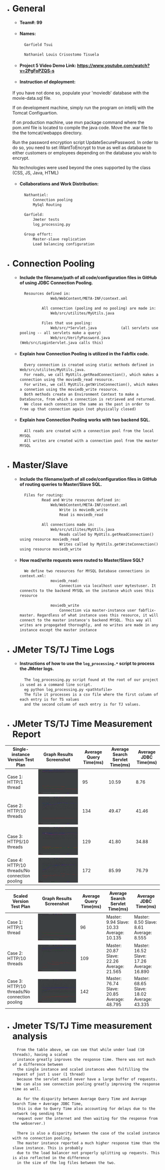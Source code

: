 - # General
    - #### Team#: 99
    
    - #### Names:
            Garfield Tsui
    
            Nathaniel Louis Crisostomo Tisuela
    
    - #### Project 5 Video Demo Link: https://www.youtube.com/watch?v=2PgFoPZQS-s

    - #### Instruction of deployment:
    If you have not done so, populate your 'moviedb' database with the movie-data.sql file.
    
    If on development machine, simply run the program on intellij with the Tomcat Configuartion.
    
    If on production machine, use mvn package command where the pom.xml file is located to compile the java code. Move the .war file to the the tomcat/webapps directory.
    
    Run the password encryption script UpdateSecurePassword. In order to do so, you need to set iWantToEncrypt to true as well as database to either customers or employees depending on the database you wish to encrypt.
    
    No technologies were used beyond the ones supported by the class (CSS, JS, Java, HTML)

    - #### Collaborations and Work Distribution:
            Nathantiel:
                Connection pooling
                MySql Routing
            
            Garfield:
                Jmeter tests
                log_processing.py
                
            Group effort:
                Master-slave replication
                Load balancing configuration


- # Connection Pooling
    - #### Include the filename/path of all code/configuration files in GitHub of using JDBC Connection Pooling.
            
            Resources defined in:
            			Web/WebContent/META-INF/context.xml
            
            		All connection (pooling and no pooling) are made in:
            			Web/src/utilites/MyUtils.java
            
            		Files that use pooling:
            			Web/src/*Servlet.java			(all servlets use pooling -- all servlets make a query)
            			Web/src/VerifyPassword.java		(Web/src/LoginServlet.java calls this)
            			
    - #### Explain how Connection Pooling is utilized in the Fabflix code.
            
            Every connection is created using static methods defined in Web/src/utilites/MyUtils.java. 
            For reads, we call MyUtils.getReadConnection(), which makes a connection using the moviedb_read resource.
            For writes, we call MyUtils.getWriteConnection(), which makes a connetion using the moviedb_write resource.
            Both methods create an Environment Context to make a DataSource, from which a connection is retrieved and returned.
            We close each connection the same as the past in order to free up that connection again (not physically closed) 
    - #### Explain how Connection Pooling works with two backend SQL.
    
            All reads are created with a connection pool from the local MYSQL
            All writes are created with a connection pool from the master MYSQL 
    

- # Master/Slave
    - #### Include the filename/path of all code/configuration files in GitHub of routing queries to Master/Slave SQL.
    
            Files for routing:
            		Read and Write resources defined in:
            			Web/WebContent/META-INF/context.xml
            				Write is moviedb_write
            				Read is moviedb_read
            
            		All connections made in:
            			Web/src/utilites/MyUtils.java
            				Reads called by MyUtils.getReadConnection() using resource moviedb_read
            				Writes called by MyUtils.getWriteConnection() using resource moviedb_write

    - #### How read/write requests were routed to Master/Slave SQL?
            We define two resources for MYSQL Database connections in context.xml:
            			moviedb_read:
            				Connection via localhost user mytestuser. It connects to the backend MYSQL on the instance which uses this resource
            
            			moviedb_write
            				Connection via master-instance user fabflix-master. Regardless of what instance uses this resource, it will connect to the master instance's backend MYSQL. This way all writes are propogated thoroughly, and no writes are made in any instance except the master instance

- # JMeter TS/TJ Time Logs
    - #### Instructions of how to use the `log_processing.*` script to process the JMeter logs.
    
            The log_processing.py script found at the root of our project is used as a command line script.
            eg python log_processing.py <pathtofile>
            The file it processes is a csv file where the first column of each entry is for TS values 
            and the second column of each entry is for TJ values.


- # JMeter TS/TJ Time Measurement Report

| **Single-instance Version Test Plan**          | **Graph Results Screenshot** | **Average Query Time(ms)** | **Average Search Servlet Time(ms)** | **Average JDBC Time(ms)** |
|------------------------------------------------|------------------------------|----------------------------|-------------------------------------|---------------------------|
| Case 1: HTTP/1 thread                          | ![](img/single-pooling-1thread.png)        | 95|10.59| 8.76|
| Case 2: HTTP/10 threads                        | ![](img/single-pooling-10threads-http.png) |134|49.47|41.46|
| Case 3: HTTPS/10 threads                       | ![](img/single-pooling-10threads-https.png)|129|41.80|34.88|
| Case 4: HTTP/10 threads/No connection pooling  | ![](img/single-noPool-10thread.png)        |172|85.99|76.79|

| **Scaled Version Test Plan**                   | **Graph Results Screenshot** | **Average Query Time(ms)** | **Average Search Servlet Time(ms)** | **Average JDBC Time(ms)** |
|------------------------------------------------|------------------------------|----------------------------|-------------------------------------|---------------------------|
| Case 1: HTTP/1 thread                          | ![](img/scaled-pooling-1thread.png) | 96|Master:  9.94 Slave: 10.33 Average: 10.135|Master:  8.50 Slave:  8.61 Average:  8.555|
| Case 2: HTTP/10 threads                        | ![](img/scaled-pooling-10thread.png)|109|Master: 20.87 Slave: 22.26 Average: 21.565|Master: 16.52 Slave: 17.26 Average: 16.890|
| Case 3: HTTP/10 threads/No connection pooling  | ![](img/scaled-noPool-10thread.png) |142|Master: 76.74 Slave: 20.85 Average: 48.795|Master: 68.65 Slave: 18.02 Average: 43.335|

- # Jmeter TS/TJ Time measurement analysis
        From the table above, we can see that while under load (10 threads), having a scaled 
        instance greatly inproves the response time. There was not much of a difference between
        the single instance and scaled instances when fulfilling the request of just 1 user (1 thread)
        because the servlet would never have a large buffer of requests.
        We can also see connection pooling greatly improving the response time as well.
        
        As for the disparity between Average Query Time and Average Search Time + Average JDBC Time,
        this is due to Query Time also accounting for delays due to the network (eg sending the
        request over the internet and then waiting for the response from the webserver.)
        
        There is also a disparity between the case of the scaled instance with no connection pooling.
        The master instance reported a much higher response time than the slave instance. This is probably
        due to the load balancer not properly splitting up requests. This is also reflected in the difference
        in the size of the log files between the two.


